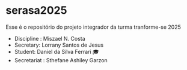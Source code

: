 # serasa2025
Esse é o repositório do projeto integrador da turma tranforme-se 2025


- Discipline : Miszael N. Costa
 - Secretary: Lorrany Santos de Jesus 
- Student: Daniel da Silva Ferrari 🎓
- Secretariat : Sthefane Ashiley Garzon

